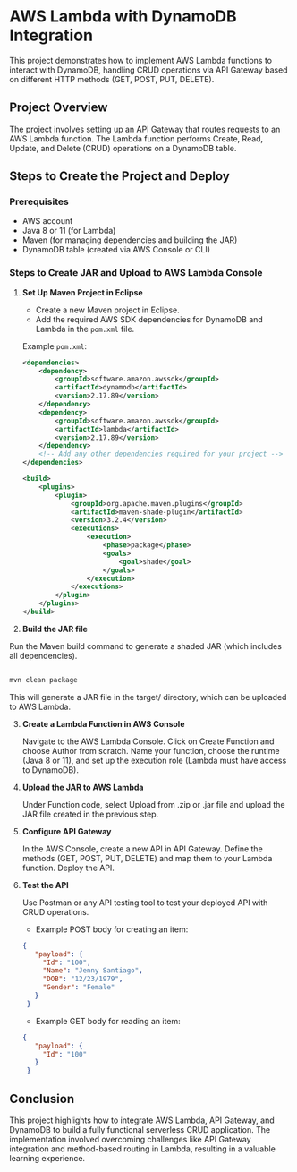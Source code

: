 # AWS Lambda with DynamoDB Integration

This project demonstrates how to implement AWS Lambda functions to interact with DynamoDB, handling CRUD operations via API Gateway based on different HTTP methods (GET, POST, PUT, DELETE).

## Project Overview

The project involves setting up an API Gateway that routes requests to an AWS Lambda function. The Lambda function performs Create, Read, Update, and Delete (CRUD) operations on a DynamoDB table.

## Steps to Create the Project and Deploy

### Prerequisites
- AWS account
- Java 8 or 11 (for Lambda)
- Maven (for managing dependencies and building the JAR)
- DynamoDB table (created via AWS Console or CLI)

### Steps to Create JAR and Upload to AWS Lambda Console

1. **Set Up Maven Project in Eclipse**
   - Create a new Maven project in Eclipse.
   - Add the required AWS SDK dependencies for DynamoDB and Lambda in the `pom.xml` file.
   
   Example `pom.xml`:
   ```xml
   <dependencies>
       <dependency>
           <groupId>software.amazon.awssdk</groupId>
           <artifactId>dynamodb</artifactId>
           <version>2.17.89</version>
       </dependency>
       <dependency>
           <groupId>software.amazon.awssdk</groupId>
           <artifactId>lambda</artifactId>
           <version>2.17.89</version>
       </dependency>
       <!-- Add any other dependencies required for your project -->
   </dependencies>
   
   <build>
       <plugins>
           <plugin>
               <groupId>org.apache.maven.plugins</groupId>
               <artifactId>maven-shade-plugin</artifactId>
               <version>3.2.4</version>
               <executions>
                   <execution>
                       <phase>package</phase>
                       <goals>
                           <goal>shade</goal>
                       </goals>
                   </execution>
               </executions>
           </plugin>
       </plugins>
   </build>
   ```

  2. **Build the JAR file**
  
  Run the Maven build command to generate a shaded JAR (which includes all dependencies).
  
  ```bash
  
  mvn clean package
  ```
  This will generate a JAR file in the target/ directory, which can be uploaded to AWS Lambda.

3. **Create a Lambda Function in AWS Console**

    Navigate to the AWS Lambda Console.
    Click on Create Function and choose Author from scratch.
    Name your function, choose the runtime (Java 8 or 11), and set up the execution role (Lambda must have access to DynamoDB).

4. **Upload the JAR to AWS Lambda**

    Under Function code, select Upload from .zip or .jar file and upload the JAR file created in the previous step.

5. **Configure API Gateway**


    In the AWS Console, create a new API in API Gateway.
    Define the methods (GET, POST, PUT, DELETE) and map them to your Lambda function.
    Deploy the API.

5. **Test the API**

    Use Postman or any API testing tool to test your deployed API with CRUD operations.
    - Example POST body for creating an item:

   ```json
   {
      "payload": {
        "Id": "100",
        "Name": "Jenny Santiago",
        "DOB": "12/23/1979",
        "Gender": "Female"
      }
    }
    ```

   - Example GET body for reading an item:

   ```json
   {
      "payload": {
        "Id": "100"
      }
    }
    ```

## Conclusion
This project highlights how to integrate AWS Lambda, API Gateway, and DynamoDB to build a fully functional serverless CRUD application. The implementation involved overcoming challenges like API Gateway integration and method-based routing in Lambda, resulting in a valuable learning experience.
